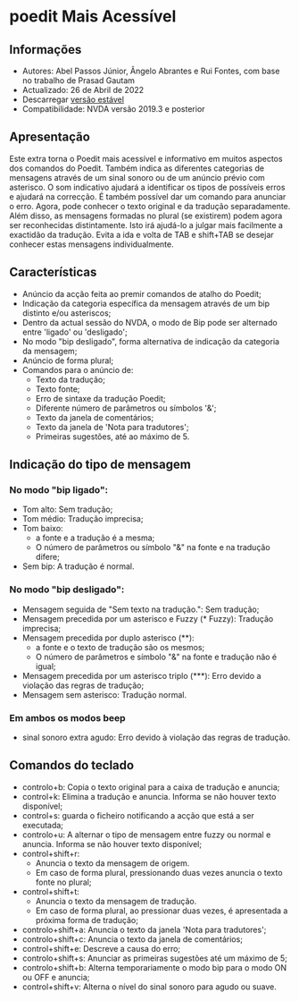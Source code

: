 # poedit Mais Acessível

## Informações
* Autores: Abel Passos Júnior, Ângelo Abrantes e Rui Fontes, com base no trabalho de Prasad Gautam
* Actualizado: 26 de Abril  de 2022
* Descarregar [versão estável][1]
* Compatibilidade: NVDA versão 2019.3 e posterior


## Apresentação
Este extra torna o Poedit mais acessível e informativo em muitos aspectos dos comandos do Poedit.
Também indica as diferentes categorias de mensagens através de um sinal sonoro ou de um anúncio prévio com asterisco. O som indicativo ajudará a identificar os tipos de possíveis erros e ajudará na correcção. É também possível dar um comando para anunciar o erro.
Agora, pode conhecer o texto original e da tradução separadamente. Além disso, as mensagens formadas no plural (se existirem) podem agora ser reconhecidas distintamente. Isto irá ajudá-lo a julgar mais facilmente a exactidão da tradução. Evita a ida e volta de TAB e shift+TAB se desejar conhecer estas mensagens individualmente.


## Características
- Anúncio da acção feita ao premir comandos de atalho do Poedit;
- Indicação da categoria específica da mensagem através de um bip distinto e/ou asteriscos;
- Dentro da actual sessão do NVDA, o modo de Bip pode ser alternado entre 'ligado' ou 'desligado';
- No modo "bip desligado", forma alternativa de indicação da categoria da mensagem;
- Anúncio de forma plural;
- Comandos para o anúncio de:
	- Texto da tradução;
	- Texto fonte;
	- Erro de sintaxe da tradução Poedit;
	- Diferente número de parâmetros ou símbolos '&';
	- Texto da janela de comentários;
	- Texto da janela de 'Nota para tradutores';
	- Primeiras sugestões, até ao máximo de 5.


## Indicação do tipo de mensagem
### No modo "bip ligado":
- Tom alto: Sem tradução;
- Tom médio: Tradução imprecisa;
- Tom baixo:
	- a fonte e a tradução é a mesma;
	- O número de parâmetros ou símbolo "&" na fonte e na tradução difere;
- Sem bip: A tradução é normal.


### No modo "bip desligado":
- Mensagem seguida de "Sem texto na tradução.": Sem tradução;
- Mensagem precedida por um asterisco e Fuzzy (* Fuzzy): Tradução imprecisa;
- Mensagem precedida por duplo asterisco (**):
	- a fonte e o texto de tradução são os mesmos;
	- O número de parâmetros e símbolo "&" na fonte e tradução não é igual;
- Mensagem precedida por um asterisco triplo (***): Erro devido a violação das regras de tradução;
- Mensagem sem asterisco: Tradução normal.


### Em ambos os modos beep
- sinal sonoro extra agudo: Erro devido à violação das regras de tradução.


## Comandos do teclado
- controlo+b: Copia o texto original para a caixa de tradução e anuncia;
- control+k: Elimina a tradução e anuncia. Informa se não houver texto disponível;
- control+s: guarda o ficheiro notificando a acção que está a ser executada;
- controlo+u: A alternar o tipo de mensagem entre fuzzy ou normal e anuncia. Informa se não houver texto disponível;
- control+shift+r:
	- Anuncia o texto da mensagem de origem.
	- Em caso de forma plural, pressionando duas vezes anuncia o texto fonte no plural;
- control+shift+t:
	- Anuncia o texto da mensagem de tradução.
	- Em caso de forma plural, ao pressionar duas vezes, é apresentada a próxima forma de tradução;
- controlo+shift+a: Anuncia o texto da janela 'Nota para tradutores';
- controlo+shift+c: Anuncia o texto da janela de comentários;
- control+shift+e: Descreve a causa do erro;
- controlo+shift+s: Anunciar as primeiras sugestões até um máximo de 5;
- controlo+shift+b: Alterna temporariamente o modo bip para o modo ON ou OFF e anuncia;
- control+shift+v: Alterna o nível do sinal sonoro para agudo ou suave.


[1]: https://github.com/ruifontes/poeditMoreAccessible/releases/download/2022.04/poeditMoreAccessible-2022.04.nvda-addon

